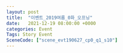 ```yaml
---
layout: post
title:  "이벤트_2019여름_0화_오프닝"
date:   2021-12-19 08:00:00 +0000
categories: Event
Tags: Story Event
SceneCode: ["scene_evt190627_cp0_q1_s10"]
---
```

